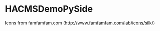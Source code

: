 HACMSDemoPySide
===============

Icons from famfamfam.com (http://www.famfamfam.com/lab/icons/silk/)
